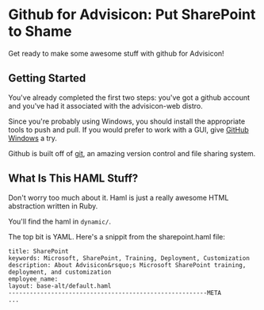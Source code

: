 Github for Advisicon: Put SharePoint to Shame
=============================================

Get ready to make some awesome stuff with github for Advisicon!

Getting Started
---------------

You've already completed the first two steps: you've got a github account and you've had it associated with the advisicon-web distro.

Since you're probably using Windows, you should install the appropriate tools to push and pull. If you would prefer to work with a GUI, give [GitHub Windows](http://windows.github.com/ "download github for windows") a try.

Github is built off of [git](http://git-scm.com/ "download git"), an amazing version control and file sharing system.

What Is This HAML Stuff?
------------------------

Don't worry too much about it. Haml is just a really awesome HTML abstraction written in Ruby.

You'll find the haml in `dynamic/`.

The top bit is YAML. Here's a snippit from the sharepoint.haml file:

~~~
title: SharePoint
keywords: Microsoft, SharePoint, Training, Deployment, Customization
description: About Advisicon&rsquo;s Microsoft SharePoint training, deployment, and customization
employee_name:
layout: base-alt/default.haml
--------------------------------------------------------META
...
~~~